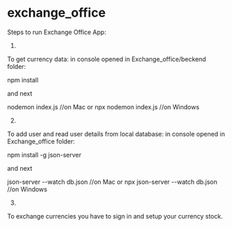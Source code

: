 # exchange_office

Steps to run Exchange Office App:


1. 
To get currency data:
in console opened in Exchange_office/beckend folder:   

npm install 

and next

nodemon index.js //on Mac 
or 
npx nodemon index.js //on Windows

2. 
To add user and read user details from local database:
in console opened in Exchange_office folder: 

npm install -g json-server

and next

json-server --watch db.json //on Mac
or
npx json-server --watch db.json //on Windows


3. 
To exchange currencies you have to sign in and setup your currency stock.
